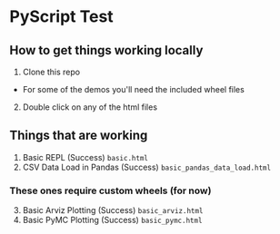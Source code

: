 # PyScript Test

## How to get things working locally
1. Clone this repo
  * For some of the demos you'll need the included wheel files
2. Double click on any of the html files

## Things that are working
1. Basic REPL (Success) `basic.html`
2. CSV Data Load in Pandas (Success) `basic_pandas_data_load.html`

### These ones require custom wheels (for now)
3. Basic Arviz Plotting (Success) `basic_arviz.html`
4. Basic PyMC Plotting (Success) `basic_pymc.html`